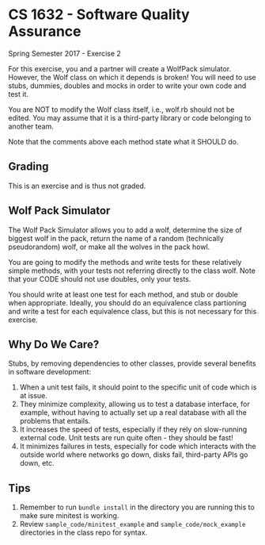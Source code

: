 # CS 1632 - Software Quality Assurance
Spring Semester 2017 - Exercise 2

For this exercise, you and a partner will create a WolfPack simulator.  However, the Wolf class on which it depends is broken!  You will need to use stubs, dummies, doubles and mocks in order to write your own code and test it.

You are NOT to modify the Wolf class itself, i.e., wolf.rb should not be edited.  You may assume that it is a third-party library or code belonging to another team.

Note that the comments above each method state what it SHOULD do.  

## Grading

This is an exercise and is thus not graded.

## Wolf Pack Simulator

The Wolf Pack Simulator allows you to add a wolf, determine the size of biggest wolf in the pack, return the name of a random (technically pseudorandom) wolf, or make all the wolves in the pack howl.

You are going to modify the methods and write tests for these relatively simple methods, with your tests not referring directly to the class wolf.  Note that your CODE should not use doubles, only your tests.

You should write at least one test for each method, and stub or double when appropriate.  Ideally, you should do an equivalence class partioning and write a test for each equivalence class, but this is not necessary for this exercise.

## Why Do We Care?

Stubs, by removing dependencies to other classes, provide several benefits in software development:

1. When a unit test fails, it should point to the specific unit of code which is at issue.
2. They minimize complexity, allowing us to test a database interface, for example, without having to actually set up a real database with all the problems that entails.
3. It increases the speed of tests, especially if they rely on slow-running external code.  Unit tests are run quite often - they should be fast!
4. It minimizes failures in tests, especially for code which interacts with the outside world where networks go down, disks fail, third-party APIs go down, etc.

## Tips

1. Remember to run `bundle install` in the directory you are running this to make sure minitest is working.
2. Review `sample_code/minitest_example` and `sample_code/mock_example` directories in the class repo for syntax.